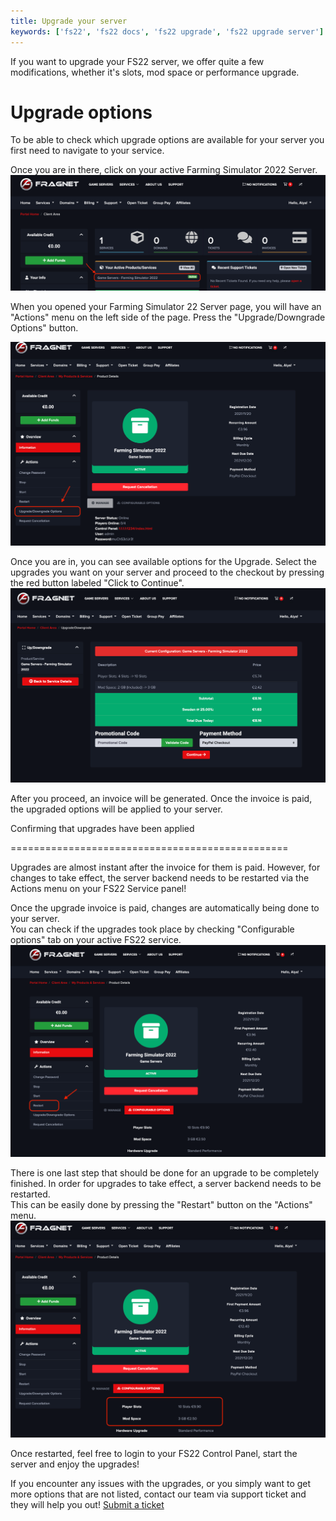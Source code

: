 ```yaml
---
title: Upgrade your server
keywords: ['fs22', 'fs22 docs', 'fs22 upgrade', 'fs22 upgrade server']
---
```


If you want to upgrade your FS22 server, we offer quite a few modifications, whether it's slots, mod space or performance upgrade.

Upgrade options
===============

  
To be able to check which upgrade options are available for your server you first need to navigate to your service.  
  
Once you are in there, click on your active Farming Simulator 2022 Server.  
![Active FS22 Server](images/upgrade-1.png)

When you opened your Farming Simulator 22 Server page, you will have an "Actions" menu on the left side of the page. Press the "Upgrade/Downgrade Options" button.  

![Upgrade/Downgrade Options](images/upgrade-2.png)

  
Once you are in, you can see available options for the Upgrade. Select the upgrades you want on your server and proceed to the checkout by pressing the red button labeled "Click to Continue".  
![Upgrade](images/upgrade-3.png)  
  
After you proceed, an invoice will be generated. Once the invoice is paid, the upgraded options will be applied to your server.

Confirming that upgrades have been applied  
  

================================================

Upgrades are almost instant after the invoice for them is paid. However, for changes to take effect, the server backend needs to be restarted via the Actions menu on your FS22 Service panel!

Once the upgrade invoice is paid, changes are automatically being done to your server.   
You can check if the upgrades took place by checking "Configurable options" tab on your active FS22 service.  
![Configurable options](images/upgrade-4.png)

  
There is one last step that should be done for an upgrade to be completely finished. In order for upgrades to take effect, a server backend needs to be restarted.  
This can be easily done by pressing the "Restart" button on the "Actions" menu.  
![Restart](images/upgrade-5.png)  
  
Once restarted, feel free to login to your FS22 Control Panel, start the server and enjoy the upgrades!  
  

If you encounter any issues with the upgrades, or you simply want to get more options that are not listed, contact our team via support ticket and they will help you out! [Submit a ticket](https://clients.fragnet.net/submitticket.php)